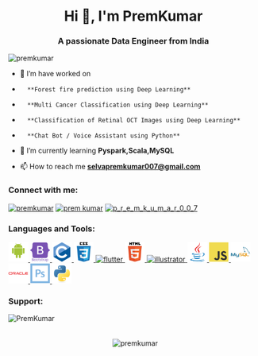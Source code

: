 <h1 align="center">Hi 👋, I'm PremKumar</h1>
<h3 align="center">A passionate Data Engineer from India</h3>

<p align="left"> <img src="https://komarev.com/ghpvc/?username=premkumar&label=Profile%20views&color=0e75b6&style=flat" alt="premkumar" /> </p>

- 🔭 I’m have worked on 
-       **Forest fire prediction using Deep Learning**
-       **Multi Cancer Classification using Deep Learning**
-       **Classification of Retinal OCT Images using Deep Learning**
-       **Chat Bot / Voice Assistant using Python**

- 🌱 I’m currently learning **Pyspark,Scala,MySQL**

- 📫 How to reach me **selvapremkumar007@gmail.com**

<h3 align="left">Connect with me:</h3>
<p align="left">
<a href="https://twitter.com/premkumar" target="blank"><img align="center" src="https://cdn.jsdelivr.net/npm/simple-icons@3.0.1/icons/twitter.svg" alt="premkumar" height="30" width="40" /></a>
<a href="https://fb.com/prem kumar" target="blank"><img align="center" src="https://cdn.jsdelivr.net/npm/simple-icons@3.0.1/icons/facebook.svg" alt="prem kumar" height="30" width="40" /></a>
<a href="https://instagram.com/p_r_e_m_k_u_m_a_r_0_0_7" target="blank"><img align="center" src="https://cdn.jsdelivr.net/npm/simple-icons@3.0.1/icons/instagram.svg" alt="p_r_e_m_k_u_m_a_r_0_0_7" height="30" width="40" /></a>
</p>

<h3 align="left">Languages and Tools:</h3>
<p align="left"> <a href="https://developer.android.com" target="_blank"> <img src="https://raw.githubusercontent.com/devicons/devicon/master/icons/android/android-original-wordmark.svg" alt="android" width="40" height="40"/> </a> <a href="https://getbootstrap.com" target="_blank"> <img src="https://raw.githubusercontent.com/devicons/devicon/master/icons/bootstrap/bootstrap-plain-wordmark.svg" alt="bootstrap" width="40" height="40"/> </a> <a href="https://www.cprogramming.com/" target="_blank"> <img src="https://raw.githubusercontent.com/devicons/devicon/master/icons/c/c-original.svg" alt="c" width="40" height="40"/> </a> <a href="https://www.w3schools.com/css/" target="_blank"> <img src="https://raw.githubusercontent.com/devicons/devicon/master/icons/css3/css3-original-wordmark.svg" alt="css3" width="40" height="40"/> </a>  <a href="https://flutter.dev" target="_blank"> <img src="https://www.vectorlogo.zone/logos/flutterio/flutterio-icon.svg" alt="flutter" width="40" height="40"/> </a> <a href="https://www.w3.org/html/" target="_blank"> <img src="https://raw.githubusercontent.com/devicons/devicon/master/icons/html5/html5-original-wordmark.svg" alt="html5" width="40" height="40"/> </a> <a href="https://www.adobe.com/in/products/illustrator.html" target="_blank"> <img src="https://www.vectorlogo.zone/logos/adobe_illustrator/adobe_illustrator-icon.svg" alt="illustrator" width="40" height="40"/> </a> <a href="https://www.java.com" target="_blank"> <img src="https://raw.githubusercontent.com/devicons/devicon/master/icons/java/java-original.svg" alt="java" width="40" height="40"/> </a> <a href="https://developer.mozilla.org/en-US/docs/Web/JavaScript" target="_blank"> <img src="https://raw.githubusercontent.com/devicons/devicon/master/icons/javascript/javascript-original.svg" alt="javascript" width="40" height="40"/> </a> <a  </a> <a href="https://www.mysql.com/" target="_blank"> <img src="https://raw.githubusercontent.com/devicons/devicon/master/icons/mysql/mysql-original-wordmark.svg" alt="mysql" width="40" height="40"/> </a> <a  </a> <a href="https://www.oracle.com/" target="_blank"> <img src="https://raw.githubusercontent.com/devicons/devicon/master/icons/oracle/oracle-original.svg" alt="oracle" width="40" height="40"/> </a> <a href="https://www.photoshop.com/en" target="_blank"> <img src="https://raw.githubusercontent.com/devicons/devicon/master/icons/photoshop/photoshop-line.svg" alt="photoshop" width="40" height="40"/> </a> <a href="https://www.python.org" target="_blank"> <img src="https://raw.githubusercontent.com/devicons/devicon/master/icons/python/python-original.svg" alt="python" width="40" height="40"/> </a> </p>

<h3 align="left">Support:</h3>
<p><a href="https://www.buymeacoffee.com/PremKumar"> <img align="left" src="https://cdn.buymeacoffee.com/buttons/v2/default-yellow.png" height="50" width="210" alt="PremKumar" /></a></p><br><br>

<p><img align="center" src="https://github-readme-stats.vercel.app/api/top-langs?username=premkumar&show_icons=true&locale=en&layout=compact" alt="premkumar" /></p>

